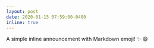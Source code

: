 ```yaml
---
layout: post
date: 2020-01-15 07:59:00-0400
inline: true
---
```


A simple inline announcement with Markdown emoji! :sparkles: :smile:
